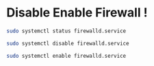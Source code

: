 # Disable Enable Firewall !

```bash
sudo systemctl status firewalld.service

```

```bash
sudo systemctl disable firewalld.service

```

```bash
sudo systemctl enable firewalld.service

```